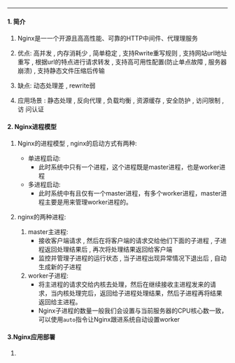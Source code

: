 -- --
#### 1. 简介
1. Nginx是⼀一个开源且⾼高性能、可靠的HTTP中间件、代理理服务

2. 优点: 高并发 , 内存消耗少 , 简单稳定 , 支持Rwrite重写规则 , 支持网站url地址重写 , 根据url的特点进行请求转发 , 支持高可用性配置(防止单点故障 , 服务器崩溃) , 支持静态文件压缩后传输

3. 缺点: 动态处理差 , rewrite弱
 
4. 应用场景 : 静态处理 , 反向代理 , 负载均衡 , 资源缓存 , 安全防护 , 访问限制 , 访  问认证

#### 2. Nginx进程模型
1. Nginx的进程模型 , nginx的启动方式有两种:
	- 单进程启动:
		- 此时系统中只有一个进程，这个进程既是master进程，也是worker进程
	- 多进程启动: 
		- 此时系统中有且仅有一个master进程，有多个worker进程，master进程主要是用来管理worker进程的。

2. nginx的两种进程:
	1. master主进程:
		- 接收客户端请求 , 然后在将客户端的请求交给他们下面的子进程 , 子进程返回处理结果后 , 再次将处理结果返回给客户端
		- 监控并管理子进程的运行状态 , 当子进程出现异常情况下退出后 , 自动生成新的子进程
	2. worker子进程:
		- 将主进程的请求交给内核去处理，然后在继续接收主进程发来的请求，当内核处理完后，返回给子进程处理结果，然后子进程再将结果返回给主进程。
		- Nginx子进程的数量一般我们会设置与当前服务器的CPU核心数一致，可以使用`auto`指令让Nginx跟进系统自动设置worker

#### 3.Nginx应用部署
1. 